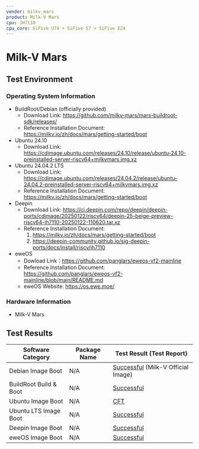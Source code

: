 ```yaml
---
vendor: milkv_mars
product: Milk-V Mars
cpu: JH7110
cpu_core: SiFive U74 + SiFive S7 + SiFive E24
---
```


# Milk-V Mars

## Test Environment

### Operating System Information

- BuildRoot/Debian (officially provided)
  - Download Link: <https://github.com/milkv-mars/mars-buildroot-sdk/releases/>
  - Reference Installation Document: <https://milkv.io/zh/docs/mars/getting-started/boot>
- Ubuntu 24.10
  - Download Link: <https://cdimage.ubuntu.com/releases/24.10/release/ubuntu-24.10-preinstalled-server-riscv64+milkvmars.img.xz>
- Ubuntu 24.04.2 LTS
  - Download Link: <https://cdimage.ubuntu.com/releases/24.04.2/release/ubuntu-24.04.2-preinstalled-server-riscv64+milkvmars.img.xz>
  - Reference Installation Document: <https://milkv.io/zh/docs/mars/getting-started/boot>
- Deepin
  - Download Link: <https://ci.deepin.com/repo/deepin/deepin-ports/cdimage/20250122/riscv64/deepin-25-beige-preview-riscv64-jh7110-20250122-110620.tar.xz>
  - Reference Installation Document:
    1. <https://milkv.io/zh/docs/mars/getting-started/boot>
    2. <https://deepin-community.github.io/sig-deepin-ports/docs/install/riscv/jh7110>
- eweOS
  - Dowload Link：<https://github.com/panglars/eweos-vf2-mainline>
  - Reference Installation Document: <https://github.com/panglars/eweos-vf2-mainline/blob/main/README.md>
  - eweOS Website: <https://os.ewe.moe/>

### Hardware Information

- Milk-V Mars

## Test Results

| Software Category      | Package Name | Test Result (Test Report)                    |
| ---------------------- | ------------ | -------------------------------------------- |
| Debian Image Boot      | N/A          | [Successful][Debian] (Milk-V Official Image) |
| BuildRoot Build & Boot | N/A          | [Successful][BuildRoot]                      |
| Ubuntu Image Boot      | N/A          | [CFT][Ubuntu]                                |
| Ubuntu LTS Image Boot  | N/A          | [Successful][Ubuntu LTS]                            |
| Deepin Image Boot      | N/A          | [Successful][Deepin]                                |
| eweOS Image Boot       | N/A          | [Successful][eweOS]                                |

[Debian]: ./Debian/README.md
[BuildRoot]: ./BuildRoot/README.md
[Ubuntu]: ./Ubuntu/README.md
[Ubuntu LTS]: ./Ubuntu/README_LTS.md
[Deepin]: ./Deepin/README.md
[eweOS]: ./eweOS/README.md
